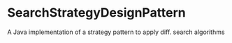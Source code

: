# SearchStrategyDesignPattern
 A Java implementation of a strategy pattern to apply diff. search algorithms

